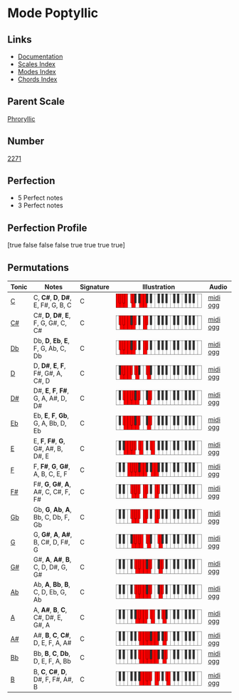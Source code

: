 # Mode Poptyllic

## Links

- [Documentation](index.md)
- [Scales Index](Scales.md)
- [Modes Index](Modes.md)
- [Chords Index](Chords.md)

## Parent Scale

[Phroryllic](ScalePhroryllic.md)

## Number

[2271](https://ianring.com/musictheory/scales/2271)

## Perfection

- 5 Perfect notes
- 3 Perfect notes

## Perfection Profile

[true false false false true true true true]

## Permutations

| Tonic | Notes | Signature | Illustration | Audio |
|-------|-------|-----------|--------------|-------|
| [C](ModeCNaturalPoptyllic.md) | C, **C#**, **D**, **D#**, E, F#, G, B, C | C | ![CNaturalPoptyllic](ModeCNaturalPoptyllic.png) | [midi](ModeCNaturalPoptyllic.mid) [ogg](ModeCNaturalPoptyllic.ogg) |
| [C#](ModeCSharpPoptyllic.md) | C#, **D**, **D#**, **E**, F, G, G#, C, C# | C | ![CSharpPoptyllic](ModeCSharpPoptyllic.png) | [midi](ModeCSharpPoptyllic.mid) [ogg](ModeCSharpPoptyllic.ogg) |
| [Db](ModeDFlatPoptyllic.md) | Db, **D**, **Eb**, **E**, F, G, Ab, C, Db | C | ![DFlatPoptyllic](ModeDFlatPoptyllic.png) | [midi](ModeDFlatPoptyllic.mid) [ogg](ModeDFlatPoptyllic.ogg) |
| [D](ModeDNaturalPoptyllic.md) | D, **D#**, **E**, **F**, F#, G#, A, C#, D | C | ![DNaturalPoptyllic](ModeDNaturalPoptyllic.png) | [midi](ModeDNaturalPoptyllic.mid) [ogg](ModeDNaturalPoptyllic.ogg) |
| [D#](ModeDSharpPoptyllic.md) | D#, **E**, **F**, **F#**, G, A, A#, D, D# | C | ![DSharpPoptyllic](ModeDSharpPoptyllic.png) | [midi](ModeDSharpPoptyllic.mid) [ogg](ModeDSharpPoptyllic.ogg) |
| [Eb](ModeEFlatPoptyllic.md) | Eb, **E**, **F**, **Gb**, G, A, Bb, D, Eb | C | ![EFlatPoptyllic](ModeEFlatPoptyllic.png) | [midi](ModeEFlatPoptyllic.mid) [ogg](ModeEFlatPoptyllic.ogg) |
| [E](ModeENaturalPoptyllic.md) | E, **F**, **F#**, **G**, G#, A#, B, D#, E | C | ![ENaturalPoptyllic](ModeENaturalPoptyllic.png) | [midi](ModeENaturalPoptyllic.mid) [ogg](ModeENaturalPoptyllic.ogg) |
| [F](ModeFNaturalPoptyllic.md) | F, **F#**, **G**, **G#**, A, B, C, E, F | C | ![FNaturalPoptyllic](ModeFNaturalPoptyllic.png) | [midi](ModeFNaturalPoptyllic.mid) [ogg](ModeFNaturalPoptyllic.ogg) |
| [F#](ModeFSharpPoptyllic.md) | F#, **G**, **G#**, **A**, A#, C, C#, F, F# | C | ![FSharpPoptyllic](ModeFSharpPoptyllic.png) | [midi](ModeFSharpPoptyllic.mid) [ogg](ModeFSharpPoptyllic.ogg) |
| [Gb](ModeGFlatPoptyllic.md) | Gb, **G**, **Ab**, **A**, Bb, C, Db, F, Gb | C | ![GFlatPoptyllic](ModeGFlatPoptyllic.png) | [midi](ModeGFlatPoptyllic.mid) [ogg](ModeGFlatPoptyllic.ogg) |
| [G](ModeGNaturalPoptyllic.md) | G, **G#**, **A**, **A#**, B, C#, D, F#, G | C | ![GNaturalPoptyllic](ModeGNaturalPoptyllic.png) | [midi](ModeGNaturalPoptyllic.mid) [ogg](ModeGNaturalPoptyllic.ogg) |
| [G#](ModeGSharpPoptyllic.md) | G#, **A**, **A#**, **B**, C, D, D#, G, G# | C | ![GSharpPoptyllic](ModeGSharpPoptyllic.png) | [midi](ModeGSharpPoptyllic.mid) [ogg](ModeGSharpPoptyllic.ogg) |
| [Ab](ModeAFlatPoptyllic.md) | Ab, **A**, **Bb**, **B**, C, D, Eb, G, Ab | C | ![AFlatPoptyllic](ModeAFlatPoptyllic.png) | [midi](ModeAFlatPoptyllic.mid) [ogg](ModeAFlatPoptyllic.ogg) |
| [A](ModeANaturalPoptyllic.md) | A, **A#**, **B**, **C**, C#, D#, E, G#, A | C | ![ANaturalPoptyllic](ModeANaturalPoptyllic.png) | [midi](ModeANaturalPoptyllic.mid) [ogg](ModeANaturalPoptyllic.ogg) |
| [A#](ModeASharpPoptyllic.md) | A#, **B**, **C**, **C#**, D, E, F, A, A# | C | ![ASharpPoptyllic](ModeASharpPoptyllic.png) | [midi](ModeASharpPoptyllic.mid) [ogg](ModeASharpPoptyllic.ogg) |
| [Bb](ModeBFlatPoptyllic.md) | Bb, **B**, **C**, **Db**, D, E, F, A, Bb | C | ![BFlatPoptyllic](ModeBFlatPoptyllic.png) | [midi](ModeBFlatPoptyllic.mid) [ogg](ModeBFlatPoptyllic.ogg) |
| [B](ModeBNaturalPoptyllic.md) | B, **C**, **C#**, **D**, D#, F, F#, A#, B | C | ![BNaturalPoptyllic](ModeBNaturalPoptyllic.png) | [midi](ModeBNaturalPoptyllic.mid) [ogg](ModeBNaturalPoptyllic.ogg) |
